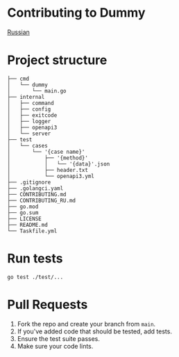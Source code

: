 # Contributing to Dummy
[Russian](CONTRIBUTING_RU.md)
# Project structure
```
├── cmd
│   └── dummy
│       └── main.go
├── internal
│   ├── command
│   ├── config
│   ├── exitcode
│   ├── logger
│   ├── openapi3
│   └── server
├── test
│   └── cases
│       └── '{case name}'
│           ├── '{method}'
│           │   └── '{data}'.json
│           ├── header.txt
│           └── openapi3.yml
├── .gitignore
├── .golangci.yaml
├── CONTRIBUTING.md
├── CONTRIBUTING_RU.md
├── go.mod
├── go.sum
├── LICENSE
├── README.md
└── Taskfile.yml
```
# Run tests

```
go test ./test/...
```

# Pull Requests
1. Fork the repo and create your branch from `main`.
2. If you've added code that should be tested, add tests.
3. Ensure the test suite passes.
4. Make sure your code lints.
